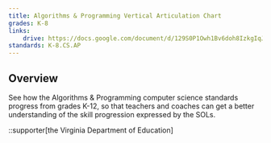 ```yaml
---
title: Algorithms & Programming Vertical Articulation Chart
grades: K-8
links:
    drive: https://docs.google.com/document/d/129S0P1Owh1Bv6doh8IzkgIqJlEFa4nAezRhNlu7jUk8/edit?usp=drive_link
standards: K-8.CS.AP
---
```


## Overview

See how the Algorithms & Programming computer science standards progress from grades K-12, so that teachers and coaches can get a better understanding of the skill progression expressed by the SOLs.

::supporter[the Virginia Department of Education]